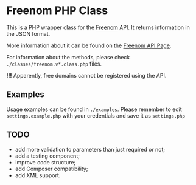 # Freenom PHP Class

This is a PHP wrapper class for the [Freenom](http://www.freenom.com) API.
It returns information in the JSON format.

More information about it can be found on the [Freenom API Page](http://www.freenom.com/en/freenom-api.html).

For information about the methods, please check `./classes/freenom.v*.class.php` files.

**!!!** Apparently, free domains cannot be registered using the API.

## Examples

Usage examples can be found in `./examples`. Please remember to edit `settings.example.php` with your credentials and save it as `settings.php`

## TODO

- add more validation to parameters than just required or not;
- add a testing component;
- improve code structure;
- add Composer compatibility;
- add XML support.
